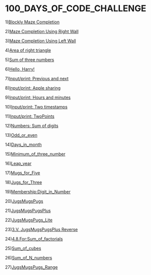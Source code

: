 # 100_DAYS_OF_CODE_CHALLENGE

1)[Blockly Maze Completion](Level10.md)

2)[Maze Completion Using Right Wall](HugRight.md)

3)[Maze Completion Using Left Wall](HugLeft.md)

4)[Area of right triangle](Area_of_right_triangle.md)

5)[Sum of three numbers](Sum_of_three_numbers.md)

6)[Hello, Harry!](Hello,Harry!.md)

7)[Input/print: Previous and next](Previous_and_next.md)

8)[Input/print: Apple sharing](Apple_sharing.md)

9)[Input/print: Hours and minutes](Hours_and_minutes.md)

10)[Input/print: Two timestamps](Two_timestamps.md)

11)[Input/print: TwoPoints](TwoPoints.md)

12)[Numbers: Sum of digits](Sum_of_digits.md)

13)[Odd_or_even](Odd_or_even.md)

14)[Days_in_month](Days_in_month.md)

15)[Minimum_of_three_number](Minimum_of_three_number.md)

16)[Leap_year](Leap_year.md)

17)[Mugs_for_Five](Mugs_for_Five.md)

18)[Jugs_for_Three](Jugs_for_Three.md)

19)[Membership:Digit_in_Number](Digit_in_Number.md)

20)[JugsMugsPugs](JugsMugsPugs.md)

21)[JugsMugsPugsPlus](JugsMugsPugsPlus.md)

22)[JugsMugsPugs_Lite](JugsMugsPugs_Lite.md)

23)[3.V. JugsMugsPugsPlus Reverse](JugsMugsPugsPlusReverse.md)

24)[4.8.For:Sum_of_factorials](Sum_of_factorials.md)

25)[Sum_of_cubes](Sum_of_cubes.md)

26)[Sum_of_N_numbers](Sum_of_N_numbers.md)

27)[JugsMugsPugs_Range](JugsMugsPugs_Range.md)





